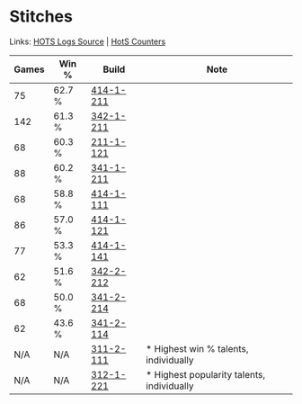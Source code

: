 # Stitches

Links: [HOTS Logs Source](https://www.hotslogs.com/Sitewide/HeroDetails?Hero=Stitches) | [HotS Counters](http://hotscounters.com/#/hero/Stitches)

Games  | Win %  | Build     | Note
-----  | -----  | -----     | ----
75     | 62.7 % | [414-1-211](http://www.heroesfire.com/hots/talent-calculator/stitches#rySR) | 
142    | 61.3 % | [342-1-211](http://www.heroesfire.com/hots/talent-calculator/stitches#pCgR) | 
68     | 60.3 % | [211-1-121](http://www.heroesfire.com/hots/talent-calculator/stitches#kCqH) | 
88     | 60.2 % | [341-1-211](http://www.heroesfire.com/hots/talent-calculator/stitches#pAEB) | 
68     | 58.8 % | [414-1-111](http://www.heroesfire.com/hots/talent-calculator/stitches#ryQt) | 
86     | 57.0 % | [414-1-121](http://www.heroesfire.com/hots/talent-calculator/stitches#ryR1) | 
77     | 53.3 % | [414-1-141](http://www.heroesfire.com/hots/talent-calculator/stitches#ryRL) | 
62     | 51.6 % | [342-2-212](http://www.heroesfire.com/hots/talent-calculator/stitches#pCw4) | 
68     | 50.0 % | [341-2-214](http://www.heroesfire.com/hots/talent-calculator/stitches#pATs) | 
62     | 43.6 % | [341-2-114](http://www.heroesfire.com/hots/talent-calculator/stitches#pASI) | 
N/A    | N/A    | [311-2-111](http://www.heroesfire.com/hots/talent-calculator/stitches#o1Cl) | * Highest win % talents, individually
N/A    | N/A    | [312-1-221](http://www.heroesfire.com/hots/talent-calculator/stitches#o3R5) | * Highest popularity talents, individually
